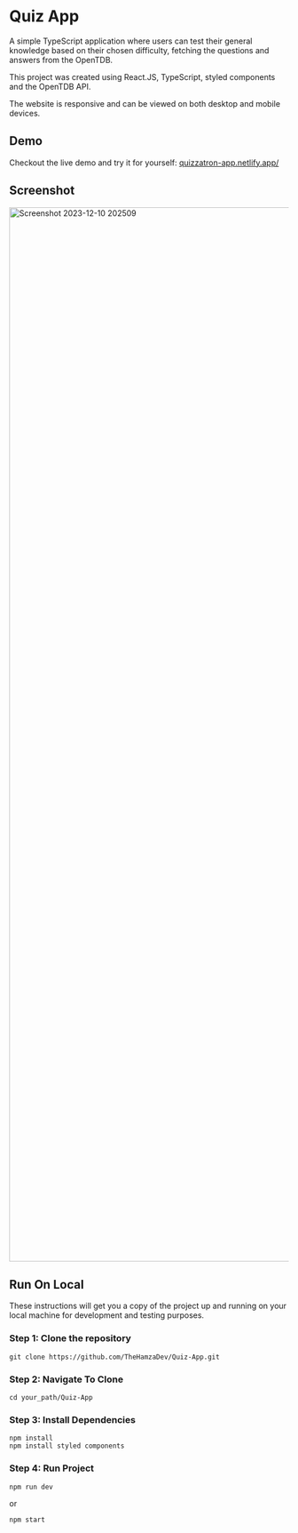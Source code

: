 # Quiz App
A simple TypeScript application where users can test their general knowledge based on their chosen difficulty, fetching the questions and answers from the OpenTDB.

This project was created using React.JS, TypeScript, styled components and the OpenTDB API.

The website is responsive and can be viewed on both desktop and mobile devices.

## Demo
Checkout the live demo and try it for yourself: [quizzatron-app.netlify.app/](https://quizzatron-app.netlify.app/)

## Screenshot
<img width="1898" alt="Screenshot 2023-12-10 202509" src="https://github.com/TheHamzaDev/Quiz-App/assets/143728239/2b1fb510-e16e-469d-8261-fa1fe786ce17">

## Run On Local
These instructions will get you a copy of the project up and running on your local machine for development and testing purposes.

### Step 1: Clone the repository
```
git clone https://github.com/TheHamzaDev/Quiz-App.git
```
### Step 2: Navigate To Clone
```
cd your_path/Quiz-App
```
### Step 3: Install Dependencies
```
npm install
npm install styled components
```
### Step 4: Run Project
```
npm run dev
```
or
```
npm start
```
